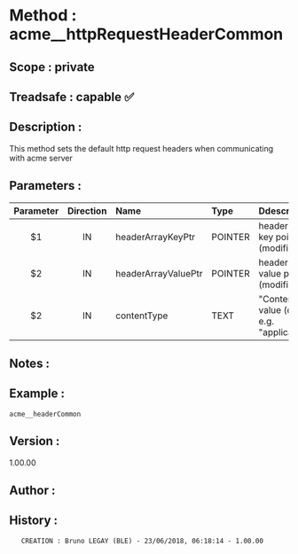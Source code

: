 ﻿# **Method :** acme__httpRequestHeaderCommon## **Scope :** private## **Treadsafe :** capable ✅ ## **Description :** This method sets the default http request headers when communicating with acme server## **Parameters :** | Parameter | Direction | Name | Type | Ddescription | |:----:|:----:|:----|:----|:----| | $1 | IN | headerArrayKeyPtr | POINTER | header text array key pointer (modified) | | $2 | IN | headerArrayValuePtr | POINTER | header text array value pointer (modified) | | $2 | IN | contentType | TEXT | "Content-Type" value (optional, e.g. "application/json") | ## **Notes :** ## **Example :** ```acme__headerCommon```## **Version :** 1.00.00## **Author :** ## **History :**         CREATION : Bruno LEGAY (BLE) - 23/06/2018, 06:18:14 - 1.00.00